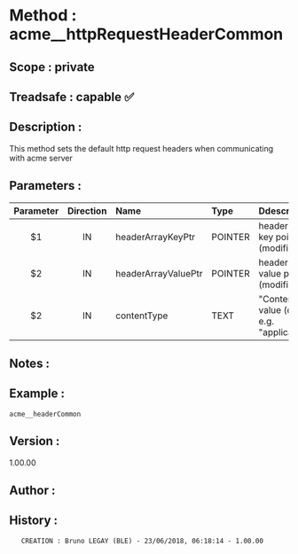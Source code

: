 ﻿# **Method :** acme__httpRequestHeaderCommon## **Scope :** private## **Treadsafe :** capable ✅ ## **Description :** This method sets the default http request headers when communicating with acme server## **Parameters :** | Parameter | Direction | Name | Type | Ddescription | |:----:|:----:|:----|:----|:----| | $1 | IN | headerArrayKeyPtr | POINTER | header text array key pointer (modified) | | $2 | IN | headerArrayValuePtr | POINTER | header text array value pointer (modified) | | $2 | IN | contentType | TEXT | "Content-Type" value (optional, e.g. "application/json") | ## **Notes :** ## **Example :** ```acme__headerCommon```## **Version :** 1.00.00## **Author :** ## **History :**         CREATION : Bruno LEGAY (BLE) - 23/06/2018, 06:18:14 - 1.00.00